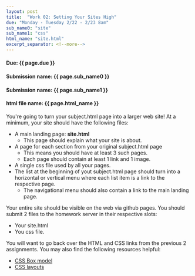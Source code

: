 ```yaml
---
layout: post
title:  "Work 02: Setting Your Sites High"
due: "Monday - Tuesday 2/22 - 2/23 8am"
sub_name0: "site"
sub_name1: "css"
html_name: "site.html"
excerpt_separator: <!--more-->
---
```


#### Due: {{ page.due }}

#### Submission name: {{ page.sub_name0 }}
#### Submission name: {{ page.sub_name1 }}
#### html file name: {{ page.html_name }}

<!--more-->

You're going to turn your subject.html page into a larger web site! At a minimum, your site should have the following files:
  * A main landing page: __site.html__
    - This page should explain what your site is about.
  * A page for each section from your original subject.html page
    - This means you should have at least 3 such pages.
    - Each page should contain at least 1 link and 1 image.
  * A single css file used by all your pages.
  * The list at the beginning of yout subject.html page should turn into a horizontal or vertical menu where each list item is a link to the respective page.
    - The navigational menu should also contain a link to the main landing page.

Your entire site should be visible on the web via github pages. You should submit 2 files to the homework server in their respective slots:
  * Your site.html
  * You css file.

You will want to go back over the HTML and CSS links from the previous 2 assignments. You may also find the following resources helpful:
  * [CSS Box model](https://developer.mozilla.org/en-US/docs/Learn/CSS/Building_blocks/The_box_model)
  * [CSS layouts](https://developer.mozilla.org/en-US/docs/Learn/CSS/CSS_layout/Introduction)
